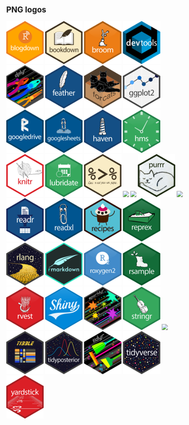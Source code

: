 
## PNG logos

<a href="blogdown.png"><img src="blogdown.png" width="100"></a>
<a href="bookdown.png"><img src="bookdown.png" width="100"></a>
<a href="broom.png"><img src="broom.png" width="100"></a>
<a href="devtools.png"><img src="devtools.png" width="100"></a>
<a href="dplyr.png"><img src="dplyr.png" width="100"></a>
<a href="feather.png"><img src="feather.png" width="100"></a>
<a href="forcats.png"><img src="forcats.png" width="100"></a>
<a href="ggplot2.png"><img src="ggplot2.png" width="100"></a>
<a href="googledrive.png"><img src="googledrive.png" width="100"></a>
<a href="googlesheets.png"><img src="googlesheets.png" width="100"></a>
<a href="haven.png"><img src="haven.png" width="100"></a>
<a href="hms.png"><img src="hms.png" width="100"></a>
<a href="knitr.png"><img src="knitr.png" width="100"></a>
<a href="lubridate.png"><img src="lubridate.png" width="100"></a>
<a href="pipe.png"><img src="pipe.png" width="100"></a>
<a href="plumber-male.png"><img src="plumber-male.png" width="100"></a>
<a href="plummer-female.png"><img src="plummer-female.png" width="100"></a>
<a href="purrr.png"><img src="purrr.png" width="100"></a>
<a href="R Studio.png"><img src="R Studio.png" width="100"></a>
<a href="readr.png"><img src="readr.png" width="100"></a>
<a href="readxl.png"><img src="readxl.png" width="100"></a>
<a href="recipes.png"><img src="recipes.png" width="100"></a>
<a href="reprex.png"><img src="reprex.png" width="100"></a>
<a href="rlang.png"><img src="rlang.png" width="100"></a>
<a href="rmarkdown.png"><img src="rmarkdown.png" width="100"></a>
<a href="roxygen2.png"><img src="roxygen2.png" width="100"></a>
<a href="rsample.png"><img src="rsample.png" width="100"></a>
<a href="rvest.png"><img src="rvest.png" width="100"></a>
<a href="shiny.png"><img src="shiny.png" width="100"></a>
<a href="sparklyr.png"><img src="sparklyr.png" width="100"></a>
<a href="stringr.png"><img src="stringr.png" width="100"></a>
<a href="test that.png"><img src="test that.png" width="100"></a>
<a href="tibble.png"><img src="tibble.png" width="100"></a>
<a href="tidyposterior.png"><img src="tidyposterior.png" width="100"></a>
<a href="tidyr.png"><img src="tidyr.png" width="100"></a>
<a href="tidyverse.png"><img src="tidyverse.png" width="100"></a>
<a href="yardstick.png"><img src="yardstick.png" width="100"></a>
